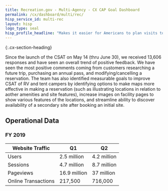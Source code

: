 ```yaml
---
title: Recreation.gov - Multi-Agency - CX CAP Goal Dashboard
permalink: /cx/dashboard/multi/rec/
hisp_service_id: multi-rec
layout: hisp
logo_type: seal
hisp_profile_headline: "Makes it easier for Americans to plan visits to over 3,700 recreation areas and activities across the nation"
---
```


{:.cx-section-heading}

Since the launch of the CSAT on May 14 (thru June 30), we received 13,606 responses and have seen an overall trend of positive feedback. We have seen the most positive comments coming from customers researching a future trip, purchasing an annual pass, and modifying/cancelling a reservation. The team has also identified measurable goals to improve CSAT of RV and tent campers by identifying options to make maps more effective in making a reservation (such as illustrating locations in relation to aother amenities and site features), increase images on facility pages to show various features of the locations, and streamline ability to discover availability of a secondary site after booking an initial site.

## Operational Data

### FY 2019 

| Website Traffic      | Q1            | Q2           | 
|----------------------|---------------|--------------|
| Users                | 2.5 million   | 4.2 million  |
| Sessions             | 4.7 million   | 8.7 million  |
| Pageviews            | 16.9 million  | 37 million   |
| Online Transactions  | 217,500       | 716,000      |
